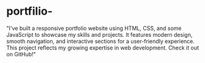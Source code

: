 # portfilio-
 "I've built a responsive portfolio website using HTML, CSS, and some JavaScript to showcase my skills and projects. It features modern design, smooth navigation, and interactive sections for a user-friendly experience. This project reflects my growing expertise in web development. Check it out on GitHub!"
